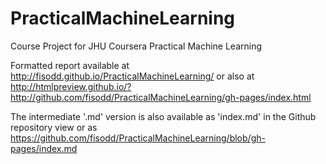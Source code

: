 # PracticalMachineLearning
Course Project for JHU Coursera Practical Machine Learning

Formatted report available at
http://fisodd.github.io/PracticalMachineLearning/
or also at
http://htmlpreview.github.io/?http://github.com/fisodd/PracticalMachineLearning/gh-pages/index.html

The intermediate '.md' version is also available
as 'index.md' in the Github repository view
or as
https://github.com/fisodd/PracticalMachineLearning/blob/gh-pages/index.md
